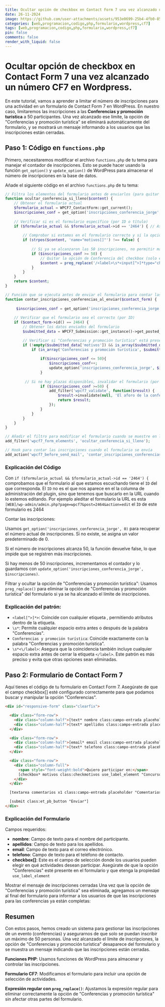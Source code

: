 ```yaml
---
title: Ocultar opción de checkbox en Contact Form 7 una vez alcanzado un número CF7 en Wordpress.
date: 26-11-2024
image: https://github.com/user-attachments/assets/953e0699-25b4-4fb0-85f7-04feec5e6f67
categories: [web,programacion,codigo,php,formulario,wordpress,cf7]
tags: [web,programacion,codigo,php,formulario,wordpress,cf7]
pin: false
comments: false
render_with_liquid: false
---
```

# Ocultar opción de checkbox en Contact Form 7 una vez alcanzado un número CF7 en Wordpress.

En este tutorial, vamos a aprender a limitar el número de inscripciones para una actividad en un formulario de Contact Form 7 en WordPress. En nuestro caso, limitaremos las inscripciones a las **Conferencias y promoción turística** a 50 participantes. Una vez alcanzado ese límite, la opción de "Conferencias y promoción turística" se eliminará automáticamente del formulario, y se mostrará un mensaje informando a los usuarios que las inscripciones están cerradas.

## Paso 1: Código en `functions.php`

Primero, necesitaremos modificar el archivo `functions.php` de tu tema para manejar el contador de inscripciones. Esto se puede hacer usando la función `get_option()` y `update_option()` de WordPress para almacenar el número de inscripciones en la base de datos.

Añade el siguiente código en el archivo `functions.php` de tu tema:

```php
// Filtra los elementos del formulario antes de enviarlos (para quitar la opción si está lleno)
function ocultar_conferencia_si_lleno($content) {
    // Obtener el formulario actual
    $formulario_actual = WPCF7_ContactForm::get_current();
	$inscripciones_conf = get_option('inscripciones_conferencia_jorge', 0);
    
    // Verificar si es el formulario específico (por ID o título)
    if ($formulario_actual && $formulario_actual->id == '2464') { // Aseguramos que es el formulario con el ID correcto
        
        // Comprobar si estamos en el formulario correcto y si la opción "Conferencias" está presente
        if (strpos($content, 'name="motivos[]"') !== false) {
			
			// Si ya se alcanzaron las 50 inscripciones, no permitir más
			if ($inscripciones_conf >= 50) {
				// Quitar la opción de Conferencia del checkbox (solo esa opción)
                $content = preg_replace('/<label>\s*<input[^>]*type="checkbox"[^>]*name="motivos\[\]"[^>]*value="Conferencias y promoción turística"[^>]*>\s*<span[^>]*class="wpcf7-list-item-label"[^>]*>\s*Conferencias y promoción turística\s*<\/span>\s*<\/label>/', '', $content);
			}
        }
    }
    return $content;
}

// Función que se ejecuta antes de enviar el formulario para contar las inscripciones
function contar_inscripciones_conferencias_al_enviar($contact_form) {
	
	 $inscripciones_conf = get_option('inscripciones_conferencia_jorge', 0); // Obtiene el número de inscripciones (valor por defecto 0)
	
    // Verificar que el formulario sea el correcto (por ID)
    if ($contact_form->id() == 2464) {
        // Obtener los datos enviados del formulario
        $submitted_data = WPCF7_Submission::get_instance()->get_posted_data();

        // Verificar si "Conferencias y promoción turística" está presente en el array motivos
        if (!empty($submitted_data['motivos']) && is_array($submitted_data['motivos'])) {
            if (in_array('Conferencias y promoción turística', $submitted_data['motivos'])) {
				
				if($inscripciones_conf <= 50){
					$inscripciones_conf++;
        			update_option('inscripciones_conferencia_jorge', $inscripciones_conf); // Guarda el nuevo número
				}
				
         // Si no hay plazas disponibles, invalidar el formulario (por si acaso tenia el formu abierto y no se ha eliminado la opción)
                if ($inscripciones_conf >=50) {
                    add_filter('wpcf7_validate', function($result) {
                        $result->invalidate(null, 'El aforo de la conferencia ya está completo.');
                        return $result;
                    });
                }
            }
        }
    }
}

// Añadir el filtro para modificar el formulario cuando se muestre en la página
add_filter('wpcf7_form_elements', 'ocultar_conferencia_si_lleno');

// Hook para contar las inscripciones cuando el formulario se envía
add_action('wpcf7_before_send_mail', 'contar_inscripciones_conferencias_al_enviar');
```

### Explicación del Código

Con `if ($formulario_actual && $formulario_actual->id == '2464') {` comprobamos que el formulario al que estamos escuchando tiene el `ID` del que corresponda. El `ID` no es el que nos aparece en el la columna de administración del plugin, sino que tenemos que buscarlo en la URL cuando lo estemos editando. Por ejemplo aleditar el formulario la URL es esta `[WEB]/wp-admin/admin.php?page=wpcf7&post=2464&action=edit` el `ÌD` de este formulario es 2464

Contar las inscripciones:

Usamos `get_option('inscripciones_conferencia_jorge', 0)` para recuperar el número actual de inscripciones. Si no existe, se asigna un valor predeterminado de 0.

Si el número de inscripciones alcanza 50, la función devuelve false, lo que impide que se registren más inscripciones.

Si hay menos de 50 inscripciones, incrementamos el contador y lo guardamos con `update_option('inscripciones_conferencia_jorge', $inscripciones)`.

Filtrar y ocultar la opción de "Conferencias y promoción turística": Usamos `preg_replace()` para eliminar la opción de "Conferencias y promoción turística" del formulario si ya se ha alcanzado el límite de inscripciones.

### Explicación del patrón:

- `<label[^>]*>`: Coincide con cualquier etiqueta <label>, permitiendo atributos dentro de la etiqueta.
- `\s*`: Permite cualquier espacio extra antes o después de la palabra "Conferencias".
- `Conferencias y promoción turística`: Coincide exactamente con la palabra "Conferencias y promoción turística".
- `\s*<\/label>`: Asegura que la coincidencia también incluye cualquier espacio extra antes de cerrar la etiqueta `</label>`.
Este patrón es más preciso y evita que otras opciones sean eliminadas.

## Paso 2: Formulario de Contact Form 7
Aquí tienes el código de tu formulario en Contact Form 7. Asegúrate de que el campo checkbox[] esté configurado correctamente para que podamos buscar y manipular la opción "Conferencias".

```html
<div id="responsive-form" class="clearfix">

  <div class="form-row">
    <div class="column-half">[text* nombre class:campo-entrada placeholder "Nombre"]</div>
    <div class="column-half">[text* apellidos class:campo-entrada placeholder "Apellidos"]</div>
  </div>

  <div class="form-row">
    <div class="column-half">[email* email class:campo-entrada placeholder "Email"]</div>
    <div class="column-half">[text* telefono class:campo-entrada placeholder "Teléfono"]</div>
  </div>

  <div class="form-row">
    <div class="column-full">
      <span style="font-weight:bold">Quiero participar en:</span>
      [checkbox* motivos class:checkmotivos use_label_element "Concurso de cocina" "Exposición de Arte" "Conciertos de Música" "Concurso de Fotografía" "Intercambio de Idiomas" "Conferencias y promoción turística" "Cortometraje" "Otros"]
    </div>
  </div>

  [textarea comentarios x1 class:campo-entrada placeholder "Comentarios"] Comentarios [/textarea]

  [submit class:et_pb_button "Enviar"]
</div>
```
### Explicación del Formulario

Campos requeridos:

- **nombre**: Campo de texto para el nombre del participante.
- **apellidos**: Campo de texto para los apellidos.
- **email**: Campo de texto para el correo electrónico.
- **telefono**: Campo de texto para el teléfono de contacto.
- **checkbox[]**: Este es el campo de selección donde los usuarios pueden elegir en qué actividades desean participar. Asegúrate de que la opción "Conferencias" esté presente en el formulario y que etenga la propiedad `use_label_element`

Mostrar el mensaje de inscripciones cerradas
Una vez que la opción de "Conferencias y promoción turística" sea eliminada, agregamos un mensaje al final del formulario para informar a los usuarios de que las inscripciones para las conferencias ya están completas:

## Resumen
Con estos pasos, hemos creado un sistema para gestionar las inscripciones de un evento (conferencias) y asegurarnos de que solo se puedan inscribir un máximo de 50 personas. Una vez alcanzado el límite de inscripciones, la opción de "Conferencias y promoción turística" desaparece del formulario y se muestra un mensaje indicando que las inscripciones están cerradas.

**Funciones PHP**: Usamos funciones de WordPress para almacenar y controlar las inscripciones.

**Formulario CF7**: Modificamos el formulario para incluir una opción de selección de actividades.

**Expresión regular con `preg_replace()`**: Ajustamos la expresión regular para eliminar correctamente la opción de "Conferencias y promoción turística" sin afectar otras partes del formulario.
